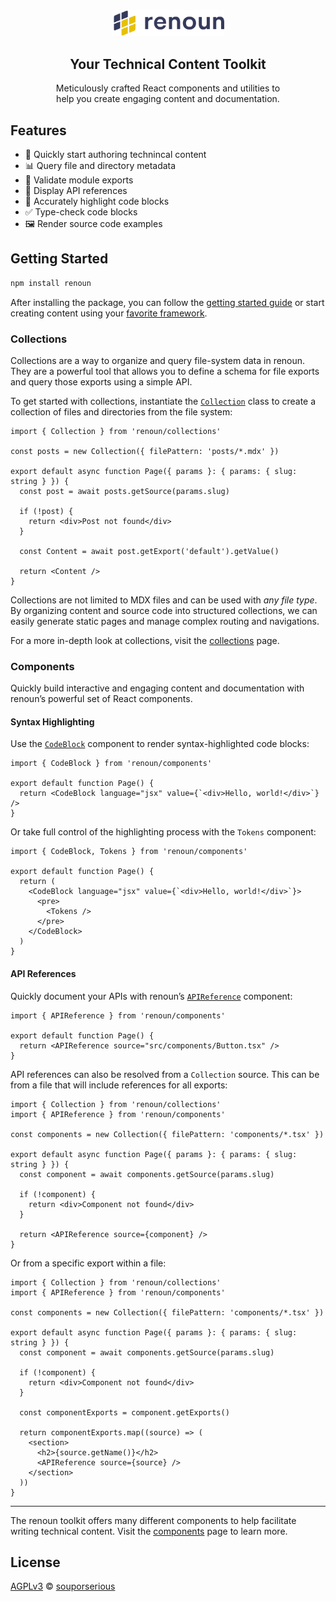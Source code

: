 <div align="center">
  <a href="https://renoun.dev">
    <picture>
      <source media="(prefers-color-scheme: dark)" srcset="/packages/renoun/images/logo-dark.png">
      <img src="/packages/renoun/images/logo-light.png" alt="renoun" width="180"/>
    </picture>
  </a>
  <h2>Your Technical Content Toolkit</h2>
  <p>
Meticulously crafted React components and utilities to<br/>help you create engaging content and documentation.
  </p>
</div>

## Features

- 📝 Quickly start authoring technincal content
- 📊 Query file and directory metadata
- 🛟 Validate module exports
- 📘 Display API references
- 🌈 Accurately highlight code blocks
- ✅ Type-check code blocks
- 🖼️ Render source code examples

## Getting Started

```bash
npm install renoun
```

After installing the package, you can follow the [getting started guide](https://www.renoun.dev/docs/getting-started) or start creating content using your [favorite framework](https://www.renoun.dev/guides).

### Collections

Collections are a way to organize and query file-system data in renoun. They are a powerful tool that allows you to define a schema for file exports and query those exports using a simple API.

To get started with collections, instantiate the [`Collection`](https://www.renoun.dev/collections#collection) class to create a collection of files and directories from the file system:

```tsx
import { Collection } from 'renoun/collections'

const posts = new Collection({ filePattern: 'posts/*.mdx' })

export default async function Page({ params }: { params: { slug: string } }) {
  const post = await posts.getSource(params.slug)

  if (!post) {
    return <div>Post not found</div>
  }

  const Content = await post.getExport('default').getValue()

  return <Content />
}
```

Collections are not limited to MDX files and can be used with _any file type_. By organizing content and source code into structured collections, we can easily generate static pages and manage complex routing and navigations.

For a more in-depth look at collections, visit the [collections](https://www.renoun.dev/collections) page.

### Components

Quickly build interactive and engaging content and documentation with renoun’s powerful set of React components.

#### Syntax Highlighting

Use the [`CodeBlock`](https://www.renoun.dev/components/code-block) component to render syntax-highlighted code blocks:

```tsx
import { CodeBlock } from 'renoun/components'

export default function Page() {
  return <CodeBlock language="jsx" value={`<div>Hello, world!</div>`} />
}
```

Or take full control of the highlighting process with the `Tokens` component:

```tsx
import { CodeBlock, Tokens } from 'renoun/components'

export default function Page() {
  return (
    <CodeBlock language="jsx" value={`<div>Hello, world!</div>`}>
      <pre>
        <Tokens />
      </pre>
    </CodeBlock>
  )
}
```

#### API References

Quickly document your APIs with renoun’s [`APIReference`](https://www.renoun.dev/components/api-reference) component:

```tsx
import { APIReference } from 'renoun/components'

export default function Page() {
  return <APIReference source="src/components/Button.tsx" />
}
```

API references can also be resolved from a `Collection` source. This can be from a file that will include references for all exports:

```tsx
import { Collection } from 'renoun/collections'
import { APIReference } from 'renoun/components'

const components = new Collection({ filePattern: 'components/*.tsx' })

export default async function Page({ params }: { params: { slug: string } }) {
  const component = await components.getSource(params.slug)

  if (!component) {
    return <div>Component not found</div>
  }

  return <APIReference source={component} />
}
```

Or from a specific export within a file:

```tsx
import { Collection } from 'renoun/collections'
import { APIReference } from 'renoun/components'

const components = new Collection({ filePattern: 'components/*.tsx' })

export default async function Page({ params }: { params: { slug: string } }) {
  const component = await components.getSource(params.slug)

  if (!component) {
    return <div>Component not found</div>
  }

  const componentExports = component.getExports()

  return componentExports.map((source) => (
    <section>
      <h2>{source.getName()}</h2>
      <APIReference source={source} />
    </section>
  ))
}
```

---

The renoun toolkit offers many different components to help facilitate writing technical content. Visit the [components](https://www.renoun.dev/components) page to learn more.

## License

[AGPLv3](/LICENSE.md) © [souporserious](https://souporserious.com/)
